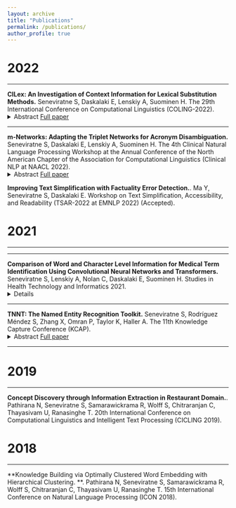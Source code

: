 ```yaml
---
layout: archive
title: "Publications"
permalink: /publications/
author_profile: true
---
```

<!-- title: "Publications" -->
# 2022
---


<div>
<strong>CILex: An Investigation of Context Information for Lexical Substitution Methods.</strong> Seneviratne S, Daskalaki E, Lenskiy A, Suominen H. The  29th International Conference on Computational Linguistics (COLING-2022).
<details>
  <summary>Abstract <a href="https://aclanthology.org/2022.coling-1.362.pdf">Full paper</a></summary>
  
<blockquote><p>Lexical substitution, which aims to generate substitutes for a target word given a context, is an important natural language processing task useful in many applications. Due to the paucity of annotated data, existing methods for lexical substitution tend to rely on manually curated lexical resources and contextual word embedding models. Methods based on lexical resources are likely to miss relevant substitutes whereas relying only on contextual word embedding models fails to provide adequate information on the impact of a substitute in the entire context and the overall meaning of the input. We proposed CILex, which uses contextual sentence embeddings along with methods that capture additional \textit{C}ontext \textit{I}nformation complimenting contextual word embeddings for \textit{Lex}ical substitution. This ensured the semantic consistency of a substitute with the target word while maintaining the overall meaning of the sentence. Our experimental comparisons with previously proposed methods indicated that our solution is now the state-of-the-art on both the widely used LS07 and CoInCo datasets with P@1 scores of 55.96% and 57.25% for lexical substitution. The implementation of the proposed approach is available at https://github.com/sandaruSen/CILex under the MIT license.</p></blockquote>

</details>
</div>
<hr>
<div>
<strong>m-Networks: Adapting the Triplet Networks for Acronym Disambiguation.</strong> Seneviratne S, Daskalaki E, Lenskiy A, Suominen H. The 4th Clinical Natural Language Processing Workshop at the Annual Conference of the North American Chapter of the Association for Computational Linguistics (Clinical NLP at NAACL 2022).
<details>
  <summary>Abstract <a href="https://aclanthology.org/2022.clinicalnlp-1.3.pdf">Full paper</a></summary>
  
<blockquote><p>Acronym disambiguation (AD) is the process of identifying the correct expansion of the acronyms in text. AD is crucial in natural language understanding of scientific and medical documents due to the high prevalence of technical acronyms and the possible expansions. Given that natural language is often ambiguous with more than one meaning for words, identifying the correct expansion for acronyms requires learning of effective representations for words, phrases, acronyms, and abbreviations based on their context. In this paper, we proposed an approach to leverage the triplet networks and triplet loss which learns better representations of text through distance comparisons of embeddings. We tested both the triplet network-based method and the modified triplet network-based method with $m$ networks on the AD dataset from the SDU@AAAI-21 AD task, CASI dataset, and MeDAL dataset. F scores of 87.31%, 70.67%, and 75.75% were achieved by the $m$ network-based approach for SDU, CASI, and MeDAL datasets respectively indicating that triplet network-based methods have comparable performance but with only 12% of the number of parameters in the baseline method. This effective implementation is available at https://github.com/sandaruSen/m_networks under the MIT license. </p></blockquote>

</details>
</div>

**Improving Text Simplification with Factuality Error Detection.**. Ma Y, Seneviratne S, Daskalaki E.  Workshop on Text Simplification, Accessibility, and Readability (TSAR-2022 at EMNLP 2022) (Accepted).


# 2021
---
<hr>
<div>
<strong>Comparison of Word and Character Level Information for Medical Term Identification Using Convolutional Neural Networks and Transformers.</strong> Seneviratne S, Lenskiy A, Nolan C, Daskalaki E, Suominen H. Studies in Health Technology and Informatics 2021.
<details>
  

</details>
</div>
<hr>


<div>
<strong>TNNT: The Named Entity Recognition Toolkit.</strong> Seneviratne S, Rodríguez Méndez S, Zhang X, Omran P, Taylor K, Haller A. The 11th Knowledge Capture Conference (KCAP).
<details>
  <summary>Abstract <a href="https://dl.acm.org/doi/abs/10.1145/3460210.3493550">Full paper</a></summary>
  
<blockquote><p>Extraction of categorised named entities from text is a complex task given the availability of a variety of Named Entity Recognition (NER) models and the unstructured information encoded in different source document formats. Processing the documents to extract text, identifying suitable NER models for a task, and obtaining statistical information is important in data analysis to make informed decisions. This paper presents\footnoteThe manuscript follows guidelines to showcase a demonstration that introduces an overview of how the toolkit works: input document set, initial settings, processing, and output set. The input document set is artificial in order to show various toolkit capabilities. TNNT, a toolkit that automates the extraction of categorised named entities from unstructured information encoded in source documents, using diverse state-of-the-art (SOTA) Natural Language Processing (NLP) tools and NER models.TNNT integrates 21 different NER models as part of a Knowledge Graph Construction Pipeline (KGCP) that takes a document set as input and processes it based on the defined settings, applying the selected blocks of NER models to output the results. The toolkit generates all results with an integrated summary of the extracted entities, enabling enhanced data analysis to support the KGCP, and also, to aid further NLP tasks.</p></blockquote>
</details>
</div>
<hr>

# 2019
---

**Concept Discovery through Information Extraction in Restaurant Domain.**. Pathirana N, Seneviratne S, Samarawickrama R, Wolff S, Chitraranjan C, Thayasivam U, Ranasinghe T. 20th International Conference on Computational Linguistics and Intelligent Text Processing (CICLING 2019).


# 2018
---

**Knowledge Building via Optimally Clustered Word Embedding with Hierarchical Clustering. **. Pathirana N, Seneviratne S, Samarawickrama R, Wolff S, Chitraranjan C, Thayasivam U, Ranasinghe T. 15th International Conference on Natural Language Processing (ICON 2018). 



<!-- {% if author.googlescholar %}
  You can also find my articles on <u><a href="{{author.googlescholar}}">my Google Scholar profile</a>.</u>
{% endif %}

{% include base_path %}

{% for post in site.publications reversed %}
  {% include archive-single.html %}
{% endfor %} -->